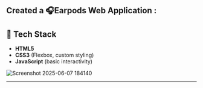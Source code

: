 ##  Created a  🎧Earpods Web Application :  

## 🔧 Tech Stack
- **HTML5**
- **CSS3** (Flexbox, custom styling)
- **JavaScript** (basic interactivity)

![Screenshot 2025-06-07 184140](https://github.com/user-attachments/assets/46b0f860-45d0-4d4d-b197-da20c6788660)

---





